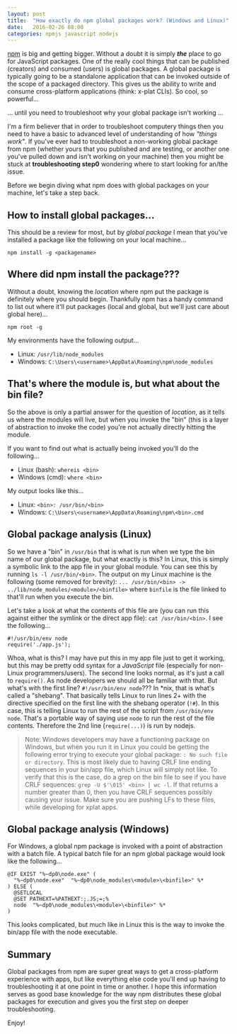 ```yaml
---
layout: post
title:  "How exactly do npm global packages work? (Windows and Linux)"
date:   2016-02-26 08:00
categories: npmjs javascript nodejs 
---
```

[npm](https://www.npmjs.com/) is big and getting bigger.  Without a doubt it is simply ***the*** place to go for JavaScript packages.  One of the really cool things that can be published (creators) and consumed (users) is global packages.  A global package is typically going to be a standalone application that can be invoked outside of the scope of a packaged directory.  This gives us the ability to write and consume cross-platform applications (think: x-plat CLIs).  So cool, so powerful...

... until you need to troubleshoot why your global package isn't working ...

I'm a firm believer that in order to troubleshoot computery things then you need to have a basic to advanced level of understanding of how *"things work"*.  If you've ever had to troubleshoot a non-working global package from npm (whether yours that you published and are testing, or another one you've pulled down and isn't working on your machine) then you might be stuck at **troubleshooting step0** wondering where to start looking for an/the issue.

Before we begin diving what npm does with global packages on your machine, let's take a step back.

## How to install global packages...

This should be a review for most, but by *global package* I mean that you've installed a package like the following on your local machine...

```
npm install -g <packagename>
```

## Where did npm install the package???

Without a doubt, knowing the *location* where npm put the package is definitely where you should begin.  Thankfully npm has a handy command to list out where it'll put packages (local and global, but we'll just care about global here)...

```
npm root -g
```

My environments have the following output...

- Linux: `/usr/lib/node_modules`
- Windows: `C:\Users\<username>\AppData\Roaming\npm\node_modules`

## That's where the module is, but what about the bin file?

So the above is only a partial answer for the question of *location*, as it tells us where the modules will live, but when you invoke the "bin" (this is a layer of abstraction to invoke the code) you're not actually directly hitting the module.

If you want to find out what is actually being invoked you'll do the following...

- Linux (bash): `whereis <bin>`
- Windows (cmd): `where <bin>`

My output looks like this...

- Linux: `<bin>: /usr/bin/<bin>`
- Windows: `C:\Users\<username>\AppData\Roaming\npm\<bin>.cmd`

## Global package analysis (Linux)

So we have a "bin" in `/usr/bin` that is what is run when we type the bin name of our global package, but what exactly is this?  In Linux, this is simply a symbolic link to the app file in your global module.  You can see this by running `ls -l /usr/bin/<bin>`.  The output on my Linux machine is the following (some removed for brevity): `... /usr/bin/<bin> -> ../lib/node_modules/<module>/<binfile>` where `binfile` is the file linked to that'll run when you execute the bin.

Let's take a look at what the contents of this file are (you can run this against either the symlink or the direct app file): `cat /usr/bin/<bin>`.  I see the following...

```
#!/usr/bin/env node
require('./app.js');
```

Whoa, what is this?  I may have put this in my app file just to get it working, but this may be pretty odd syntax for a *JavaScript* file (especially for non-Linux programmers/users).  The second line looks normal, as it's just a call to `require()`.  As node developers we should all be familiar with that.  But what's with the first line? `#!/usr/bin/env node`???  In *nix, that is what's called a "shebang".  That basically tells Linux to run lines 2+ with the directive specified on the first line with the shebang operator (`!#`).  In this case, this is telling Linux to run the rest of the script from `/usr/bin/env node`.  That's a portable way of saying use `node` to run the rest of the file contents.  Therefore the 2nd line (`require(...)`) is run by nodejs.

> Note: Windows developers may have a functioning package on Windows, but when you run it in Linux you could be getting the following error trying to execute your global package: `: No such file or directory`.  This is most likely due to having CRLF line ending sequences in your bin/app file, which Linux will simply not like.  To verify that this is the case, do a grep on the bin file to see if you have CRLF sequences: `grep -U $'\015' <bin> | wc -l`.  If that returns a number greater than 0, then you have CRLF sequences possibly causing your issue.  Make sure you are pushing LFs to these files, while developing for xplat apps.

## Global package analysis (Windows)

For Windows, a global npm package is invoked with a point of abstraction with a batch file.  A typical batch file for an npm global package would look like the following...

```
@IF EXIST "%~dp0\node.exe" (
  "%~dp0\node.exe"  "%~dp0\node_modules\<module>\<binfile>" %*
) ELSE (
  @SETLOCAL
  @SET PATHEXT=%PATHEXT:;.JS;=;%
  node  "%~dp0\node_modules\<module>\<binfile>" %*
)
```

This looks complicated, but much like in Linux this is the way to invoke the bin/app file with the node executable.

## Summary

Global packages from npm are super great ways to get a cross-platform experience with apps, but like everything else code you'll end up having to troubleshooting it at one point in time or another.  I hope this information serves as good base knowledge for the way npm distributes these global packages for execution and gives you the first step on deeper troubleshooting.

Enjoy!
